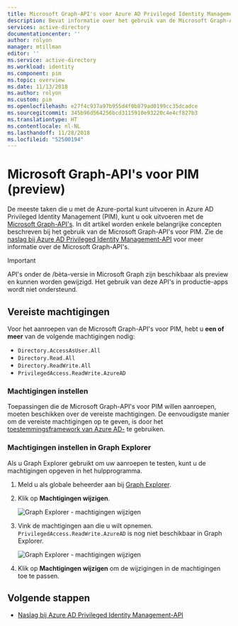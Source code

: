 ```yaml
---
title: Microsoft Graph-API's voor Azure AD Privileged Identity Management (PIM) (preview) | Microsoft Docs
description: Bevat informatie over het gebruik van de Microsoft Graph-API's voor Azure Active Directory Privileged Identity Management (PIM) (preview).
services: active-directory
documentationcenter: ''
author: rolyon
manager: mtillman
editor: ''
ms.service: active-directory
ms.workload: identity
ms.component: pim
ms.topic: overview
ms.date: 11/13/2018
ms.author: rolyon
ms.custom: pim
ms.openlocfilehash: e27f4c937a97b955d4f0b879ad0199cc35dcadce
ms.sourcegitcommit: 345b96d564256bcd3115910e93220c4e4cf827b3
ms.translationtype: HT
ms.contentlocale: nl-NL
ms.lasthandoff: 11/28/2018
ms.locfileid: "52500194"
---
```

# <a name="microsoft-graph-apis-for-pim-preview"></a>Microsoft Graph-API's voor PIM (preview)

De meeste taken die u met de Azure-portal kunt uitvoeren in Azure AD Privileged Identity Management (PIM), kunt u ook uitvoeren met de [Microsoft Graph-API's](https://developer.microsoft.com/graph/docs/concepts/overview). In dit artikel worden enkele belangrijke concepten beschreven bij het gebruik van de Microsoft Graph-API's voor PIM. Zie de [naslag bij Azure AD Privileged Identity Management-API](https://developer.microsoft.com/graph/docs/api-reference/beta/resources/privilegedidentitymanagement_root) voor meer informatie over de Microsoft Graph-API's.

> [!IMPORTANT]
> API's onder de /bèta-versie in Microsoft Graph zijn beschikbaar als preview en kunnen worden gewijzigd. Het gebruik van deze API's in productie-apps wordt niet ondersteund.

## <a name="required-permissions"></a>Vereiste machtigingen

Voor het aanroepen van de Microsoft Graph-API's voor PIM, hebt u **een of meer** van de volgende machtigingen nodig:

- `Directory.AccessAsUser.All`
- `Directory.Read.All`
- `Directory.ReadWrite.All`
- `PrivilegedAccess.ReadWrite.AzureAD`

### <a name="set-permissions"></a>Machtigingen instellen

Toepassingen die de Microsoft Graph-API's voor PIM willen aanroepen, moeten beschikken over de vereiste machtigingen. De eenvoudigste manier om de vereiste machtigingen op te geven, is door het [toestemmingsframework van Azure AD-](../develop/consent-framework.md) te gebruiken.

### <a name="set-permissions-in-graph-explorer"></a>Machtigingen instellen in Graph Explorer

Als u Graph Explorer gebruikt om uw aanroepen te testen, kunt u de machtigingen opgeven in het hulpprogramma.

1. Meld u als globale beheerder aan bij [Graph Explorer](https://developer.microsoft.com/graph/graph-explorer).

1. Klik op **Machtigingen wijzigen**.

    ![Graph Explorer - machtigingen wijzigen](./media/pim-apis/graph-explorer.png)

1. Vink de machtigingen aan die u wilt opnemen. `PrivilegedAccess.ReadWrite.AzureAD` is nog niet beschikbaar in Graph Explorer.

    ![Graph Explorer - machtigingen wijzigen](./media/pim-apis/graph-explorer-modify-permissions.png)

1. Klik op **Machtigingen wijzigen** om de wijzigingen in de machtigingen toe te passen.

## <a name="next-steps"></a>Volgende stappen

- [Naslag bij Azure AD Privileged Identity Management-API](https://developer.microsoft.com/graph/docs/api-reference/beta/resources/privilegedidentitymanagement_root)
